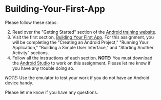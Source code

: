 # Building-Your-First-App

Please follow these steps:

2. Read over the "Getting Started" section of the [Android training website](http://developer.android.com/training).
2. Visit the first section, [Building Your First App](http://developer.android.com/training/basics/firstapp). For this assignment, you will be completing the "Creating an Android Project," "Running Your Application," "Building a Simple User Interface," and "Starting Another Activity" sections.
3. Follow all the instructions of each section. **NOTE:** You must download the [Android Studio](https://developer.android.com/sdk/index.html) to work on this assignment. Please let me know if you have any trouble doing so.

*NOTE:* Use the emulator to test your work if you do not have an Android device handy. 

Please let me know if you have any questions.

<!-- Links -->
[create-repo]: https://help.github.com/articles/create-a-repo
[private-repos]: /guide/private_repos
[add-to-team-action]: https://github.com/education/teachers_pet/#giving-others-access
[teachers-pet]: https://github.com/education/teachers_pet
[help-add-to-team]: https://help.github.com/articles/adding-organization-members-to-a-team
[help-access-control]: https://help.github.com/articles/what-are-the-different-access-permissions#organization-accounts
[forking]: https://guides.github.com/activities/forking/
[ref-clone]: http://gitref.org/creating/#clone
[ref-init]: http://gitref.org/creating/#init
[ref-commit]: http://gitref.org/basic/#commit
[ref-push]: http://gitref.org/remotes/#push
[ref-pull]: http://gitref.org/remotes/#pull
[pull-request]: https://help.github.com/articles/creating-a-pull-request
[raw]: https://raw.githubusercontent.com/education/guide/master/docs/forks.md\
[blackboard]: https://bbhosted.cuny.edu/webapps/assignment/uploadAssignment?content_id=_19870384_1&course_id=_1112205_1&assign_group_id=&mode=cpview
